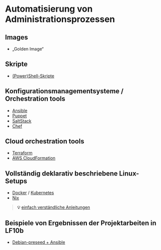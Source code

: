 # Automatisierung von Administrationsprozessen

## Images

* „Golden Image“

## Skripte

* [(Power)Shell-Skripte](https://johannesloetzsch.github.io/linux-praktikum/bash.html)

## Konfigurationsmanagementsysteme / Orchestration tools

* [Ansible](https://docs.ansible.com/)
* [Puppet](https://www.puppet.com/)
* [SaltStack](https://docs.saltproject.io/en/getstarted/)
* [Chef](https://www.chef.io/)

## Cloud orchestration tools

* [Terraform](https://www.terraform.io/)
* [AWS CloudFormation](https://aws.amazon.com/cloudformation/)

## Vollständig deklarativ beschriebene Linux-Setups

* [Docker](https://www.docker.com/) / [Kubernetes](https://kubernetes.io/de/)
* [Nix](https://nixos.org/)

> **💡** [einfach verständliche Anleitungen](https://github.com/AntonyCanut/AntonyCanut/tree/main/English%20Version/For%20Teenagers)

## Beispiele von Ergebnissen der Projektarbeiten in LF10b

* [Debian-preseed + Ansible](https://github.com/WilderWilliGitHub/Automated_Debian)

